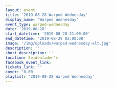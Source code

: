```yaml
---
layout: event
title: '2019-08-28 Warped Wednesday'
display_name: 'Warped Wednesday'
event_type: warped-wednesday
date: '2019-08-28'
start_datetime: '2019-08-28 21:00:00'
end_datetime: '2019-08-29 02:00:00'
image: '/img/uploads/warped-wednesday-alt.jpg'
description: ''
short_description: ''
location: Seidenfaden's
facebook_event_link:
tickets_link: ''
cover: '0.00'
playlist: '2019-08-28 Warped Wednesday'
---
```

